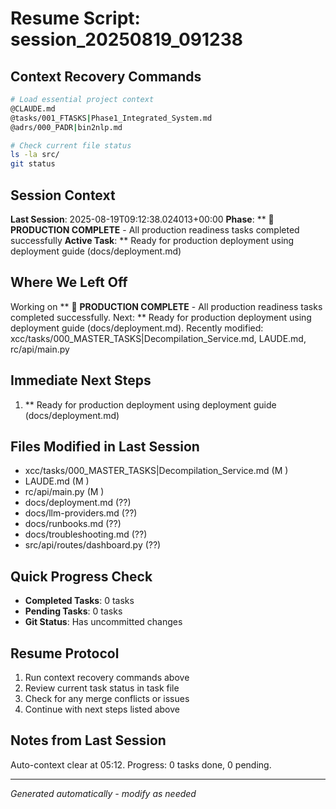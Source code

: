 # Resume Script: session_20250819_091238

## Context Recovery Commands
```bash
# Load essential project context
@CLAUDE.md
@tasks/001_FTASKS|Phase1_Integrated_System.md
@adrs/000_PADR|bin2nlp.md

# Check current file status
ls -la src/
git status
```

## Session Context
**Last Session**: 2025-08-19T09:12:38.024013+00:00
**Phase**: ** 🎉 **PRODUCTION COMPLETE** - All production readiness tasks completed successfully
**Active Task**: ** Ready for production deployment using deployment guide (docs/deployment.md)

## Where We Left Off
Working on ** 🎉 **PRODUCTION COMPLETE** - All production readiness tasks completed successfully. Next: ** Ready for production deployment using deployment guide (docs/deployment.md). Recently modified: xcc/tasks/000_MASTER_TASKS|Decompilation_Service.md, LAUDE.md, rc/api/main.py

## Immediate Next Steps
1. ** Ready for production deployment using deployment guide (docs/deployment.md)

## Files Modified in Last Session
- xcc/tasks/000_MASTER_TASKS|Decompilation_Service.md (M )
- LAUDE.md (M )
- rc/api/main.py (M )
- docs/deployment.md (??)
- docs/llm-providers.md (??)
- docs/runbooks.md (??)
- docs/troubleshooting.md (??)
- src/api/routes/dashboard.py (??)

## Quick Progress Check
- **Completed Tasks**: 0 tasks
- **Pending Tasks**: 0 tasks
- **Git Status**: Has uncommitted changes

## Resume Protocol
1. Run context recovery commands above
2. Review current task status in task file
3. Check for any merge conflicts or issues
4. Continue with next steps listed above

## Notes from Last Session
Auto-context clear at 05:12. Progress: 0 tasks done, 0 pending.

---
*Generated automatically - modify as needed*
